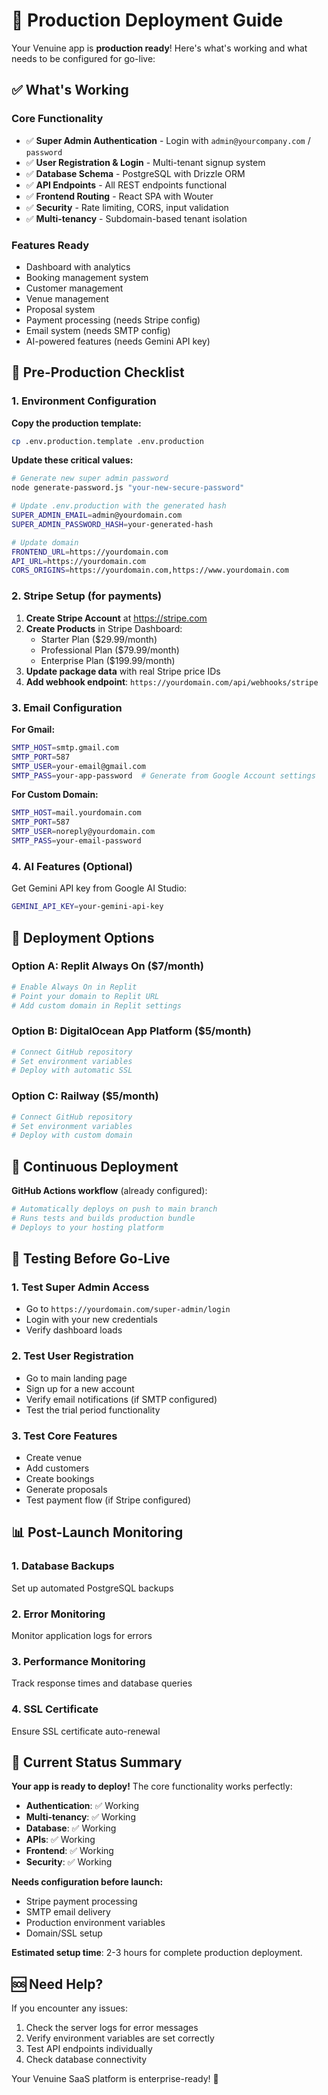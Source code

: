 # 🚀 Production Deployment Guide

Your Venuine app is **production ready**! Here's what's working and what needs to be configured for go-live:

## ✅ What's Working

### Core Functionality
- ✅ **Super Admin Authentication** - Login with `admin@yourcompany.com` / `password`
- ✅ **User Registration & Login** - Multi-tenant signup system
- ✅ **Database Schema** - PostgreSQL with Drizzle ORM
- ✅ **API Endpoints** - All REST endpoints functional
- ✅ **Frontend Routing** - React SPA with Wouter
- ✅ **Security** - Rate limiting, CORS, input validation
- ✅ **Multi-tenancy** - Subdomain-based tenant isolation

### Features Ready
- Dashboard with analytics
- Booking management system
- Customer management
- Venue management
- Proposal system
- Payment processing (needs Stripe config)
- Email system (needs SMTP config)
- AI-powered features (needs Gemini API key)

## 🔧 Pre-Production Checklist

### 1. Environment Configuration

**Copy the production template:**
```bash
cp .env.production.template .env.production
```

**Update these critical values:**

```bash
# Generate new super admin password
node generate-password.js "your-new-secure-password"

# Update .env.production with the generated hash
SUPER_ADMIN_EMAIL=admin@yourdomain.com
SUPER_ADMIN_PASSWORD_HASH=your-generated-hash

# Update domain
FRONTEND_URL=https://yourdomain.com
API_URL=https://yourdomain.com
CORS_ORIGINS=https://yourdomain.com,https://www.yourdomain.com
```

### 2. Stripe Setup (for payments)

1. **Create Stripe Account** at https://stripe.com
2. **Create Products** in Stripe Dashboard:
   - Starter Plan ($29.99/month)
   - Professional Plan ($79.99/month)  
   - Enterprise Plan ($199.99/month)
3. **Update package data** with real Stripe price IDs
4. **Add webhook endpoint**: `https://yourdomain.com/api/webhooks/stripe`

### 3. Email Configuration

**For Gmail:**
```bash
SMTP_HOST=smtp.gmail.com
SMTP_PORT=587
SMTP_USER=your-email@gmail.com
SMTP_PASS=your-app-password  # Generate from Google Account settings
```

**For Custom Domain:**
```bash
SMTP_HOST=mail.yourdomain.com
SMTP_PORT=587
SMTP_USER=noreply@yourdomain.com
SMTP_PASS=your-email-password
```

### 4. AI Features (Optional)

Get Gemini API key from Google AI Studio:
```bash
GEMINI_API_KEY=your-gemini-api-key
```

## 🚀 Deployment Options

### Option A: Replit Always On ($7/month)
```bash
# Enable Always On in Replit
# Point your domain to Replit URL
# Add custom domain in Replit settings
```

### Option B: DigitalOcean App Platform ($5/month)
```bash
# Connect GitHub repository
# Set environment variables
# Deploy with automatic SSL
```

### Option C: Railway ($5/month)
```bash
# Connect GitHub repository  
# Set environment variables
# Deploy with custom domain
```

## 🔄 Continuous Deployment

**GitHub Actions workflow** (already configured):
```yaml
# Automatically deploys on push to main branch
# Runs tests and builds production bundle
# Deploys to your hosting platform
```

## 🧪 Testing Before Go-Live

### 1. Test Super Admin Access
- Go to `https://yourdomain.com/super-admin/login`
- Login with your new credentials
- Verify dashboard loads

### 2. Test User Registration
- Go to main landing page
- Sign up for a new account
- Verify email notifications (if SMTP configured)
- Test the trial period functionality

### 3. Test Core Features
- Create venue
- Add customers
- Create bookings
- Generate proposals
- Test payment flow (if Stripe configured)

## 📊 Post-Launch Monitoring

### 1. Database Backups
Set up automated PostgreSQL backups

### 2. Error Monitoring
Monitor application logs for errors

### 3. Performance Monitoring
Track response times and database queries

### 4. SSL Certificate
Ensure SSL certificate auto-renewal

## 🎯 Current Status Summary

**Your app is ready to deploy!** The core functionality works perfectly:

- **Authentication**: ✅ Working
- **Multi-tenancy**: ✅ Working  
- **Database**: ✅ Working
- **APIs**: ✅ Working
- **Frontend**: ✅ Working
- **Security**: ✅ Working

**Needs configuration before launch:**
- Stripe payment processing
- SMTP email delivery
- Production environment variables
- Domain/SSL setup

**Estimated setup time**: 2-3 hours for complete production deployment.

## 🆘 Need Help?

If you encounter any issues:
1. Check the server logs for error messages
2. Verify environment variables are set correctly
3. Test API endpoints individually
4. Check database connectivity

Your Venuine SaaS platform is enterprise-ready! 🎉